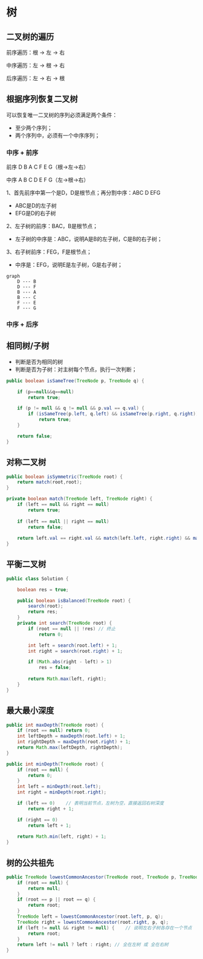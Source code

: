 # 树

## 二叉树的遍历

前序遍历：根 → 左 → 右

中序遍历：左 → 根 → 右

后序遍历：左 → 右 → 根

## 根据序列恢复二叉树
可以恢复唯一二叉树的序列必须满足两个条件：
- 至少两个序列；
- 两个序列中，必须有一个中序序列；

### 中序 + 前序
前序 D B A C F E G（根→左→右）

中序 A B C D E F G（左→根→右）

1、首先前序中第一个是D，D是根节点；再分割中序：ABC D EFG
- ABC是D的左子树
- EFG是D的右子树

2、左子树的前序：BAC，B是根节点；
- 左子树的中序是：ABC，说明A是B的左子树，C是B的右子树；

3、右子树前序：FEG，F是根节点；
- 中序是：EFG，说明E是左子树，G是右子树；
```mermaid
graph
	D --- B
	D --- F
	B --- A
	B --- C
	F --- E
	F --- G
```

### 中序 + 后序


## 相同树/子树
- 判断是否为相同的树
- 判断是否为子树：对主树每个节点，执行一次判断；
```java
public boolean isSameTree(TreeNode p, TreeNode q) {

    if (p==null&&q==null)
        return true;

    if (p != null && q != null && p.val == q.val) {
        if (isSameTree(p.left, q.left) && isSameTree(p.right, q.right))
            return true;
    }

    return false;
}
```

## 对称二叉树

```java
public boolean isSymmetric(TreeNode root) {
    return match(root,root);
}

private boolean match(TreeNode left, TreeNode right) {
    if (left == null && right == null)
        return true;
    
	if (left == null || right == null)
        return false;
    
    return left.val == right.val && match(left.left, right.right) && match(left.right, right.left);
}
```
## 平衡二叉树
```java
public class Solution {

    boolean res = true;

    public boolean isBalanced(TreeNode root) {
        search(root);
        return res;
    }
    private int search(TreeNode root) {
        if (root == null || !res) // 终止
			return 0;

        int left = search(root.left) + 1;
        int right = search(root.right) + 1;

        if (Math.abs(right - left) > 1) 
			res = false;
        
		return Math.max(left, right);
    }
}
```

## 最大最小深度

```java
public int maxDepth(TreeNode root) {
    if (root == null) return 0;
    int leftDepth = maxDepth(root.left) + 1;
    int rightDepth = maxDepth(root.right) + 1;
    return Math.max(leftDepth, rightDepth);
}
```

```java
public int minDepth(TreeNode root) {
    if (root == null) {
        return 0;
    }
    int left = minDepth(root.left);
    int right = minDepth(root.right);

    if (left == 0)    // 表明当前节点，左树为空，直接返回右树深度
        return right + 1;

    if (right == 0)
        return left + 1;
    
    return Math.min(left, right) + 1;
}
```

## 树的公共祖先

```java
public TreeNode lowestCommonAncestor(TreeNode root, TreeNode p, TreeNode q) {
	if (root == null) {
		return null;
	}
	if (root == p || root == q) {	
		return root;
	}
	TreeNode left = lowestCommonAncestor(root.left, p, q);
	TreeNode right = lowestCommonAncestor(root.right, p, q);
	if (left != null && right != null) {	// 说明左右子树各存在一个节点
		return root;
	}
	return left != null ? left : right;	// 全在左树 或 全在右树
}
```
